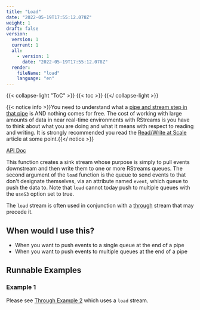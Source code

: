 ```yaml
---
title: "Load"
date: "2022-05-19T17:55:12.078Z"
weight: 1
draft: false
version:
  version: 1
  current: 1
  all:
    - version: 1
      date: "2022-05-19T17:55:12.078Z"
  render:
    fileName: "load"
    language: "en"
---
```


{{< collapse-light "ToC" >}}
{{< toc  >}}
{{</ collapse-light >}}

{{< notice info >}}You need to understand what a [pipe and stream step in that pipe](../../../streams-primer) is AND 
nothing comes for free.  The cost of working with large amounts of data in near real-time environments
with RStreams is you have to think about what you are doing and what it means with respect to
reading and writing.  It is strongly recommended you read the [Read/Write at Scale](../../../read-write-scale) 
article at some point.{{</ notice >}}

[API Doc](https://leoplatform.github.io/Nodejs/classes/index.RStreamsSdk.html#load)

This function creates a sink stream whose purpose is simply to pull events downstream and then write them
to one or more RStreams queues.  The second argument of the `load` function is the queue to send events to
that don't designate themselves, via an attribute named `event`, which queue to push the data to.  Note that
`load` cannot today push to multiple queues with the `useS3` option set to true.

The `load` stream is often used in conjunction with a [through](../../transform-streams/through)
stream that may precede it.

## When would I use this?
* When you want to push events to a single queue at the end of a pipe
* When you want to push events to multiple queues at the end of a pipe

## Runnable Examples
### Example 1

Please see [Through Example 2](../../transform-streams/through/#example-2) which uses a `load` stream.